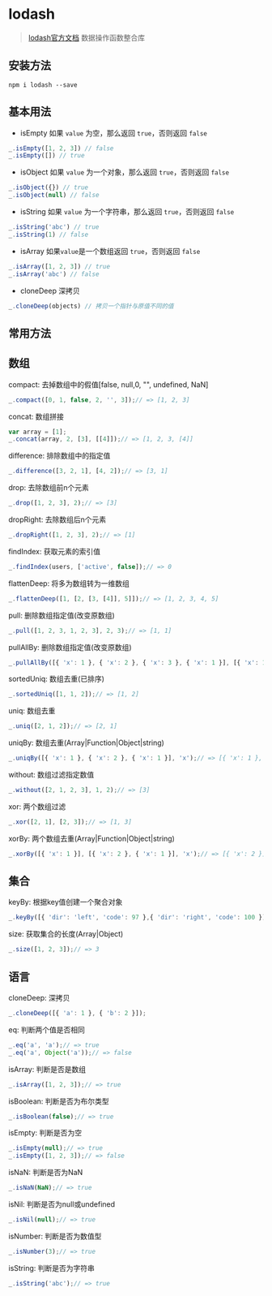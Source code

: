 # lodash

> [lodash官方文档](https://www.lodashjs.com/) 数据操作函数整合库

## 安装方法

```shell
npm i lodash --save
```

## 基本用法

- isEmpty 如果 `value` 为空，那么返回 `true`，否则返回 `false`

```javascript
_.isEmpty([1, 2, 3]) // false
_.isEmpty([]) // true
```

- isObject 如果 `value` 为一个对象，那么返回 `true`，否则返回 `false`

```javascript
_.isObject({}) // true
_.isObject(null) // false
```

- isString  如果 `value` 为一个字符串，那么返回 `true`，否则返回 `false`

```javascript
_.isString('abc') // true
_.isString(1) // false
```

- isArray 如果`value`是一个数组返回 `true`，否则返回 `false`

```javascript
_.isArray([1, 2, 3]) // true
_.isArray('abc') // false
```

- cloneDeep 深拷贝

```javascript
_.cloneDeep(objects) // 拷贝一个指针与原值不同的值
```

## 常用方法

## 数组

compact: 去掉数组中的假值[false, null,0, "", undefined, NaN]

```js
_.compact([0, 1, false, 2, '', 3]);// => [1, 2, 3]
```

concat: 数组拼接

```js
var array = [1];
_.concat(array, 2, [3], [[4]]);// => [1, 2, 3, [4]]
```

difference: 排除数组中的指定值

```js
_.difference([3, 2, 1], [4, 2]);// => [3, 1]
```

drop: 去除数组前n个元素

```js
_.drop([1, 2, 3], 2);// => [3]
```

dropRight: 去除数组后n个元素

```js
_.dropRight([1, 2, 3], 2);// => [1]
```

findIndex: 获取元素的索引值

```js
_.findIndex(users, ['active', false]);// => 0
```

flattenDeep: 将多为数组转为一维数组

```js
_.flattenDeep([1, [2, [3, [4]], 5]]);// => [1, 2, 3, 4, 5]
```

pull: 删除数组指定值(改变原数组)

```js
_.pull([1, 2, 3, 1, 2, 3], 2, 3);// => [1, 1]
```

pullAllBy: 删除数组指定值(改变原数组)

```js
_.pullAllBy([{ 'x': 1 }, { 'x': 2 }, { 'x': 3 }, { 'x': 1 }], [{ 'x': 1 }, { 'x': 3 }], 'x');// => [{ 'x': 2 }]
```

sortedUniq: 数组去重(已排序)

```js
_.sortedUniq([1, 1, 2]);// => [1, 2]
```

uniq: 数组去重

```js
_.uniq([2, 1, 2]);// => [2, 1]
```

uniqBy: 数组去重(Array|Function|Object|string)

```js
_.uniqBy([{ 'x': 1 }, { 'x': 2 }, { 'x': 1 }], 'x');// => [{ 'x': 1 }, { 'x': 2 }]
```

without: 数组过滤指定数值

```js
_.without([2, 1, 2, 3], 1, 2);// => [3]
```

xor: 两个数组过滤

```js
_.xor([2, 1], [2, 3]);// => [1, 3]
```

xorBy: 两个数组去重(Array|Function|Object|string)

```js
_.xorBy([{ 'x': 1 }], [{ 'x': 2 }, { 'x': 1 }], 'x');// => [{ 'x': 2 }]
```

## 集合

keyBy: 根据key值创建一个聚合对象

```js
_.keyBy([{ 'dir': 'left', 'code': 97 },{ 'dir': 'right', 'code': 100 }], 'dir');// => { 'left': { 'dir': 'left', 'code': 97 }, 'right': { 'dir': 'right', 'code': 100 } }
```

size: 获取集合的长度(Array|Object)

```js
_.size([1, 2, 3]);// => 3
```

## 语言

cloneDeep: 深拷贝

```js
_.cloneDeep([{ 'a': 1 }, { 'b': 2 }]);
```

eq: 判断两个值是否相同

```js
_.eq('a', 'a');// => true
_.eq('a', Object('a'));// => false
```

isArray: 判断是否是数组

```js
_.isArray([1, 2, 3]);// => true
```

isBoolean: 判断是否为布尔类型

```js
_.isBoolean(false);// => true
```

isEmpty: 判断是否为空

```js
_.isEmpty(null);// => true
_.isEmpty([1, 2, 3]);// => false
```

isNaN: 判断是否为NaN

```js
_.isNaN(NaN);// => true
```

isNil: 判断是否为null或undefined

```js
_.isNil(null);// => true
```

isNumber: 判断是否为数值型

```js
_.isNumber(3);// => true
```

isString: 判断是否为字符串

```js
_.isString('abc');// => true
```

